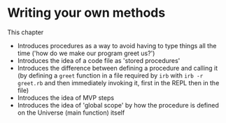 # Writing your own methods

This chapter

* Introduces procedures as a way to avoid having to type things all the time ('how do we make our program greet us?')
* Introduces the idea of a code file as 'stored procedures'
* Introduces the difference between defining a procedure and calling it (by defining a `greet` function in a file required by `irb` with `irb -r greet.rb` and then immediately invoking it, first in the REPL then in the file)
* Introduces the idea of MVP steps
* Introduces the idea of 'global scope' by how the procedure is defined on the Universe (main function) itself